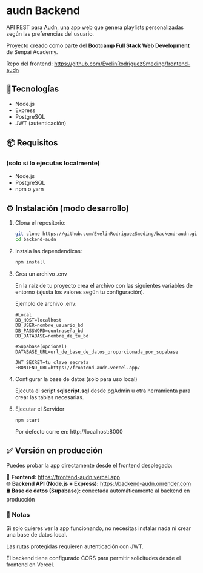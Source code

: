 # audn Backend

API REST para Audn, una app web que genera playlists personalizadas según las preferencias del usuario.

Proyecto creado como parte del **Bootcamp Full Stack Web Development** de Senpai Academy.

Repo del frontend: https://github.com/EvelinRodriguezSmeding/frontend-audn

## 🧩Tecnologías

- Node.js
- Express
- PostgreSQL
- JWT (autenticación)

## 📦 Requisitos

### (solo si lo ejecutas localmente)

- Node.js
- PostgreSQL
- npm o yarn

## ⚙️ Instalación (modo desarrollo)

1. Clona el repositorio:

   ```bash
   git clone https://github.com/EvelinRodriguezSmeding/backend-audn.git
   cd backend-audn
   ```

2. Instala las dependendicas:

   ```bash
   npm install

   ```

3. Crea un archivo .env

   En la raíz de tu proyecto crea el archivo con las siguientes variables de entorno (ajusta los valores según tu configuración).

   Ejemplo de archivo .env:

   ```env
   #Local
   DB_HOST=localhost
   DB_USER=nombre_usuario_bd
   DB_PASSWORD=contraseña_bd
   DB_DATABASE=nombre_de_tu_bd

   #Supabase(opcional)
   DATABASE_URL=url_de_base_de_datos_proporcionada_por_supabase

   JWT_SECRET=tu_clave_secreta
   FRONTEND_URL=https://frontend-audn.vercel.app/

   ```

4. Configurar la base de datos (solo para uso local)

   Ejecuta el script **sqlscript.sql** desde pgAdmin u otra herramienta para crear las tablas necesarias.

5. Ejecutar el Servidor

   ```bash
   npm start
   ```

   Por defecto corre en: http://localhost:8000

## ✅ Versión en producción

Puedes probar la app directamente desde el frontend desplegado:

🔗 **Frontend:** https://frontend-audn.vercel.app  
🌐 **Backend API (Node.js + Express):** https://backend-audn.onrender.com  
🛢️ **Base de datos (Supabase):** conectada automáticamente al backend en producción

### 📝 Notas

Si solo quieres ver la app funcionando, no necesitas instalar nada ni crear una base de datos local.

Las rutas protegidas requieren autenticación con JWT.

El backend tiene configurado CORS para permitir solicitudes desde el frontend en Vercel.

